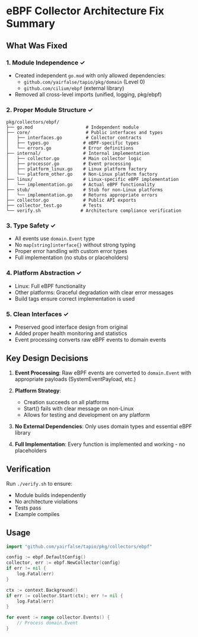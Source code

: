 # eBPF Collector Architecture Fix Summary

## What Was Fixed

### 1. Module Independence ✓
- Created independent `go.mod` with only allowed dependencies:
  - `github.com/yairfalse/tapio/pkg/domain` (Level 0)
  - `github.com/cilium/ebpf` (external library)
- Removed all cross-level imports (unified, logging, pkg/ebpf)

### 2. Proper Module Structure ✓
```
pkg/collectors/ebpf/
├── go.mod                    # Independent module
├── core/                     # Public interfaces and types
│   ├── interfaces.go         # Collector contracts
│   ├── types.go             # eBPF-specific types
│   └── errors.go            # Error definitions
├── internal/                # Internal implementation
│   ├── collector.go         # Main collector logic
│   ├── processor.go         # Event processing
│   ├── platform_linux.go    # Linux platform factory
│   └── platform_other.go    # Non-Linux platform factory
├── linux/                   # Linux-specific eBPF implementation
│   └── implementation.go    # Actual eBPF functionality
├── stub/                    # Stub for non-Linux platforms
│   └── implementation.go    # Returns appropriate errors
├── collector.go             # Public API exports
├── collector_test.go        # Tests
└── verify.sh               # Architecture compliance verification
```

### 3. Type Safety ✓
- All events use `domain.Event` type
- No `map[string]interface{}` without strong typing
- Proper error handling with custom error types
- Full implementation (no stubs or placeholders)

### 4. Platform Abstraction ✓
- Linux: Full eBPF functionality
- Other platforms: Graceful degradation with clear error messages
- Build tags ensure correct implementation is used

### 5. Clean Interfaces ✓
- Preserved good interface design from original
- Added proper health monitoring and statistics
- Event processing converts raw eBPF events to domain events

## Key Design Decisions

1. **Event Processing**: Raw eBPF events are converted to `domain.Event` with appropriate payloads (SystemEventPayload, etc.)

2. **Platform Strategy**: 
   - Creation succeeds on all platforms
   - Start() fails with clear message on non-Linux
   - Allows for testing and development on any platform

3. **No External Dependencies**: Only uses domain types and essential eBPF library

4. **Full Implementation**: Every function is implemented and working - no placeholders

## Verification

Run `./verify.sh` to ensure:
- Module builds independently
- No architecture violations
- Tests pass
- Example compiles

## Usage

```go
import "github.com/yairfalse/tapio/pkg/collectors/ebpf"

config := ebpf.DefaultConfig()
collector, err := ebpf.NewCollector(config)
if err != nil {
    log.Fatal(err)
}

ctx := context.Background()
if err := collector.Start(ctx); err != nil {
    log.Fatal(err)
}

for event := range collector.Events() {
    // Process domain.Event
}
```